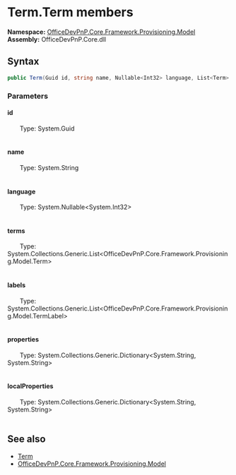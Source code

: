 # Term.Term members 
  

**Namespace:** [OfficeDevPnP.Core.Framework.Provisioning.Model](OfficeDevPnP.Core.Framework.Provisioning.Model.md)  
**Assembly:** OfficeDevPnP.Core.dll  
## Syntax
```C#
public Term(Guid id, string name, Nullable<Int32> language, List<Term> terms, List<TermLabel> labels, Dictionary<String, String> properties, Dictionary<String, String> localProperties)
```
### Parameters
#### id  
&emsp;&emsp;Type: System.Guid  
&emsp;&emsp;  


#### name  
&emsp;&emsp;Type: System.String  
&emsp;&emsp;  


#### language  
&emsp;&emsp;Type: System.Nullable<System.Int32>  
&emsp;&emsp;  


#### terms  
&emsp;&emsp;Type: System.Collections.Generic.List<OfficeDevPnP.Core.Framework.Provisioning.Model.Term>  
&emsp;&emsp;  


#### labels  
&emsp;&emsp;Type: System.Collections.Generic.List<OfficeDevPnP.Core.Framework.Provisioning.Model.TermLabel>  
&emsp;&emsp;  


#### properties  
&emsp;&emsp;Type: System.Collections.Generic.Dictionary<System.String, System.String>  
&emsp;&emsp;  


#### localProperties  
&emsp;&emsp;Type: System.Collections.Generic.Dictionary<System.String, System.String>  
&emsp;&emsp;  


## See also
- [Term](OfficeDevPnP.Core.Framework.Provisioning.Model.Term.md)
- [OfficeDevPnP.Core.Framework.Provisioning.Model](OfficeDevPnP.Core.Framework.Provisioning.Model.md)
